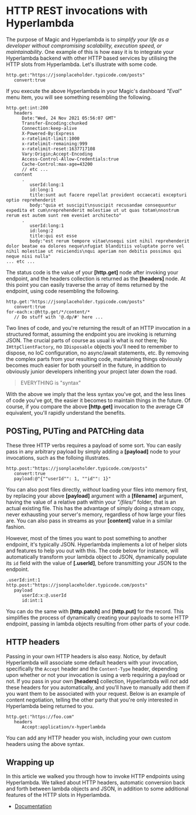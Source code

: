 
# HTTP REST invocations with Hyperlambda

The purpose of Magic and Hyperlambda is to _simplify your life as a developer without compromising scalability, execution speed, or maintainability_.
One example of this is how easy it is to integrate your Hyperlambda backend with other HTTP based services by utilising
the HTTP slots from Hyperlambda. Let's illustrate with some code.

```
http.get:"https://jsonplaceholder.typicode.com/posts"
   convert:true
```

If you execute the above Hyperlambda in your Magic's dashboard _"Eval"_ menu item, you will see something resembling
the following.

```
http.get:int:200
   headers
      Date:"Wed, 24 Nov 2021 05:56:07 GMT"
      Transfer-Encoding:chunked
      Connection:keep-alive
      X-Powered-By:Express
      x-ratelimit-limit:1000
      x-ratelimit-remaining:999
      x-ratelimit-reset:1637717108
      Vary:Origin;Accept-Encoding
      Access-Control-Allow-Credentials:true
      Cache-Control:max-age=43200
      // etc ...
   content
      .
         userId:long:1
         id:long:1
         title:sunt aut facere repellat provident occaecati excepturi optio reprehenderit
         body:"quia et suscipit\nsuscipit recusandae consequuntur expedita et cum\nreprehenderit molestiae ut ut quas totam\nnostrum rerum est autem sunt rem eveniet architecto"
      .
         userId:long:1
         id:long:2
         title:qui est esse
         body:"est rerum tempore vitae\nsequi sint nihil reprehenderit dolor beatae ea dolores neque\nfugiat blanditiis voluptate porro vel nihil molestiae ut reiciendis\nqui aperiam non debitis possimus qui neque nisi nulla"
... etc ...
```

The status code is the value of your **[http.get]** node after invoking your endpoint, and the headers collection
is returned as the **[headers]** node. At this point you can easily traverse the array of items returned by the
endpoint, using code resembling the following.

```
http.get:"https://jsonplaceholder.typicode.com/posts"
   convert:true
for-each:x:@http.get/*/content/*
   // Do stuff with '@.dp/#' here ...
```

Two lines of code, and you're returning the result of an HTTP invocation in a structured format, assuming the endpoint
you are invoking is returning JSON. The crucial parts of course as usual is what is _not_ there; No `IHttpClientFactory`,
no `IDisposable` objects you'll need to remember to dispose, no IoC configuration, no async/await statements, etc.
By removing the complex parts from your resulting code, maintaining things obviously becomes much easier for both
yourself in the future, in addition to obviously junior developers inheriting your project later down the road.

> EVERYTHING is "syntax"

With the above we imply that the less syntax you've got, and the less lines of code you've got, the easier it becomes
to maintain things in the future. Of course, if you compare the above **[http.get]** invocation to the average C#
equivalent, you'll rapidly understand the benefits.

## POSTing, PUTing and PATCHing data

These three HTTP verbs requires a payload of some sort. You can easily pass in any arbitrary payload by simply adding
a **[payload]** node to your invocations, such as the folloing illustrates.

```
http.post:"https://jsonplaceholder.typicode.com/posts"
   convert:true
   payload:@"{""userId"": 1, ""id"": 1}"
```

You can also post files directly, _without_ loading your files into memory first, by replacing your above **[payload]**
argument with a **[filename]** argument, having the value of a relative path within your _"/files/"_ folder, that
is an actual existing file. This has the advantage of simply doing a stream copy, never exhausting your server's memory,
regardless of how large your files are. You can also pass in streams as your **[content]** value in a similar fashion.

However, most of the times you want to post something to another endpoint, it's typically JSON. Hyperlambda implements
a lot of helper slots and features to help you out with this. The code below for instance, will automatically transform
your lambda object to JSON, dynamically populate its `id` field with the value of **[.userId]**, before transmitting
your JSON to the endpoint.

```
.userId:int:1
http.post:"https://jsonplaceholder.typicode.com/posts"
   payload
      userId:x:@.userId
      id:int:1
```

You can do the same with **[http.patch]** and **[http.put]** for the record. This simplifies the process of dynamically
creating your payloads to some HTTP endpoint, passing in lambda objects resulting from other parts of your code.

## HTTP headers

Passing in your own HTTP headers is also easy. Notice, by default Hyperlambda will associate some default
headers with your invocation, specifically the `Accept` header and the `Content-Type` header, depending
upon whether or not your invocation is using a verb requiring a payload or not. If you pass in your own **[headers]**
collection, Hyperlambda will _not_ add these headers for you automatically, and you'll have to manually add them
if you want them to be associated with your request. Below is an example of content negotiation, telling the other
party that you're only interested in Hyperlambda being returned to you.

```
http.get:"https://foo.com"
   headers
      Accept:application/x-hyperlambda
```

You can add any HTTP header you wish, including your own custom headers using the above syntax.

## Wrapping up

In this article we walked you through how to invoke HTTP endpoints using Hyperlambda. We talked about HTTP headers,
automatic conversion back and forth between lambda objects and JSON, in addition to some additional features of
the HTTP slots in Hyperlambda.

* [Documentation](/documentation/)
